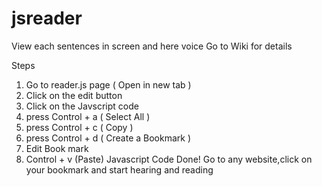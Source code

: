 # jsreader
View each sentences in screen and here voice Go to Wiki for details 

Steps

1. Go to reader.js page ( Open in new tab )
2. Click on the edit button
3. Click on the Javscript code 
4. press Control + a ( Select All ) 
5. press Control + c ( Copy ) 
6. press Control + d ( Create a Bookmark ) 
7. Edit Book mark 
8. Control + v (Paste) Javascript Code
Done! Go to any website,click on your bookmark and start hearing and reading



